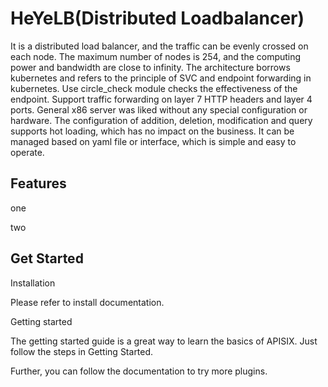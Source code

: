 # HeYeLB(Distributed Loadbalancer)

It is a distributed load balancer, and the traffic can be evenly crossed on each node. The maximum number of nodes is 254, and the computing power and bandwidth are close to infinity. The architecture borrows kubernetes and refers to the principle of SVC and endpoint forwarding in kubernetes. Use circle_check module checks the effectiveness of the endpoint. Support traffic forwarding on layer 7 HTTP headers and layer 4 ports. General x86 server was liked without any special configuration or hardware. The configuration of addition, deletion, modification and query supports hot loading, which has no impact on the business. It can be managed based on yaml file or interface, which is simple and easy to operate.



Features
------------------------
one

two


Get Started
----------------------------
Installation

Please refer to install documentation.

Getting started

The getting started guide is a great way to learn the basics of APISIX. Just follow the steps in Getting Started.

Further, you can follow the documentation to try more plugins.
